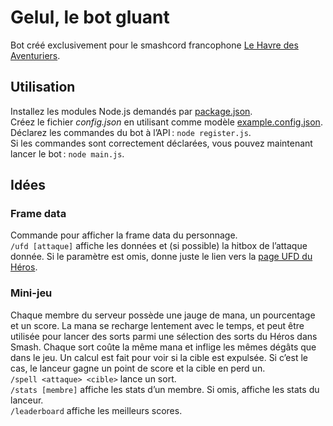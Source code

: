 # Gelul, le bot gluant

Bot créé exclusivement pour le smashcord francophone [Le Havre des Aventuriers](https://discord.gg/sevQSfS).

## Utilisation

Installez les modules Node.js demandés par [package.json](./package.json).  
Créez le fichier *config.json* en utilisant comme modèle [example.config.json](./example.config.json).  
Déclarez les commandes du bot à l’API : `node register.js`.  
Si les commandes sont correctement déclarées, vous pouvez maintenant lancer le bot : `node main.js`.

## Idées

### Frame data
Commande pour afficher la frame data du personnage.  
`/ufd [attaque]` affiche les données et (si possible) la hitbox de l’attaque donnée. Si le paramètre est omis, donne juste le lien vers la [page UFD du Héros](https://ultimateframedata.com/hero).

### Mini-jeu
Chaque membre du serveur possède une jauge de mana, un pourcentage et un score. La mana se recharge lentement avec le temps, et peut être utilisée pour lancer des sorts parmi une sélection des sorts du Héros dans Smash. Chaque sort coûte la même mana et inflige les mêmes dégâts que dans le jeu. Un calcul est fait pour voir si la cible est expulsée. Si c’est le cas, le lanceur gagne un point de score et la cible en perd un.  
`/spell <attaque> <cible>` lance un sort.  
`/stats [membre]` affiche les stats d’un membre. Si omis, affiche les stats du lanceur.  
`/leaderboard` affiche les meilleurs scores.